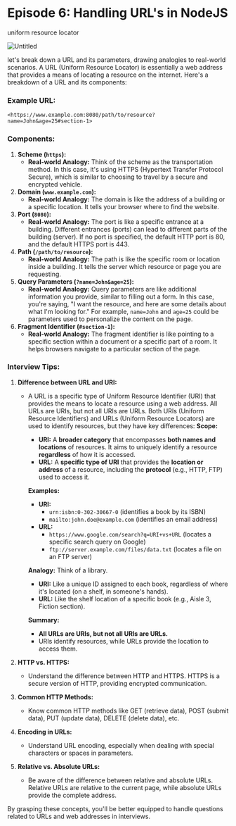 # Episode 6: **Handling URL's in NodeJS**

uniform resource locator

![Untitled](https://prod-files-secure.s3.us-west-2.amazonaws.com/21748c7e-09fb-4d2d-b1f8-06b9ee47f39c/b0706db5-cde5-4b47-aea2-fb84785ec003/Untitled.png)

let's break down a URL and its parameters, drawing analogies to real-world scenarios. A URL (Uniform Resource Locator) is essentially a web address that provides a means of locating a resource on the internet. Here's a breakdown of a URL and its components:

### Example URL:

```
<https://www.example.com:8080/path/to/resource?name=John&age=25#section-1>

```

### Components:

1. **Scheme (`https`):**
   - **Real-world Analogy:** Think of the scheme as the transportation method. In this case, it's using HTTPS (Hypertext Transfer Protocol Secure), which is similar to choosing to travel by a secure and encrypted vehicle.
2. **Domain (`www.example.com`):**
   - **Real-world Analogy:** The domain is like the address of a building or a specific location. It tells your browser where to find the website.
3. **Port (`8080`):**
   - **Real-world Analogy:** The port is like a specific entrance at a building. Different entrances (ports) can lead to different parts of the building (server). If no port is specified, the default HTTP port is 80, and the default HTTPS port is 443.
4. **Path (`/path/to/resource`):**
   - **Real-world Analogy:** The path is like the specific room or location inside a building. It tells the server which resource or page you are requesting.
5. **Query Parameters (`?name=John&age=25`):**
   - **Real-world Analogy:** Query parameters are like additional information you provide, similar to filling out a form. In this case, you're saying, "I want the resource, and here are some details about what I'm looking for." For example, `name=John` and `age=25` could be parameters used to personalize the content on the page.
6. **Fragment Identifier (`#section-1`):**
   - **Real-world Analogy:** The fragment identifier is like pointing to a specific section within a document or a specific part of a room. It helps browsers navigate to a particular section of the page.

### Interview Tips:

1. **Difference between URL and URI:**

   - A URL is a specific type of Uniform Resource Identifier (URI) that provides the means to locate a resource using a web address. All URLs are URIs, but not all URIs are URLs.
     Both URIs (Uniform Resource Identifiers) and URLs (Uniform Resource Locators) are used to identify resources, but they have key differences:
     **Scope:**

     - **URI:** A **broader category** that encompasses **both names and locations** of resources. It aims to uniquely identify a resource **regardless** of how it is accessed.
     - **URL:** A **specific type of URI** that provides the **location or address** of a resource, including the **protocol** (e.g., HTTP, FTP) used to access it.

     **Examples:**

     - **URI:**
       - `urn:isbn:0-302-30667-0` (identifies a book by its ISBN)
       - `mailto:john.doe@example.com` (identifies an email address)
     - **URL:**
       - `https://www.google.com/search?q=URI+vs+URL` (locates a specific search query on Google)
       - `ftp://server.example.com/files/data.txt` (locates a file on an FTP server)

     **Analogy:**
     Think of a library.

     - **URI:** Like a unique ID assigned to each book, regardless of where it's located (on a shelf, in someone's hands).
     - **URL:** Like the shelf location of a specific book (e.g., Aisle 3, Fiction section).

     **Summary:**

     - **All URLs are URIs, but not all URIs are URLs.**
     - URIs identify resources, while URLs provide the location to access them.

2. **HTTP vs. HTTPS:**
   - Understand the difference between HTTP and HTTPS. HTTPS is a secure version of HTTP, providing encrypted communication.
3. **Common HTTP Methods:**
   - Know common HTTP methods like GET (retrieve data), POST (submit data), PUT (update data), DELETE (delete data), etc.
4. **Encoding in URLs:**
   - Understand URL encoding, especially when dealing with special characters or spaces in parameters.
5. **Relative vs. Absolute URLs:**
   - Be aware of the difference between relative and absolute URLs. Relative URLs are relative to the current page, while absolute URLs provide the complete address.

By grasping these concepts, you'll be better equipped to handle questions related to URLs and web addresses in interviews.
